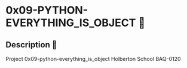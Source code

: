 # 0x09-PYTHON-EVERYTHING_IS_OBJECT :robot:

## Description :speech_balloon:
Project 0x09-python-everything_is_object Holberton School BAQ-0120
